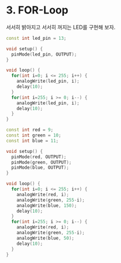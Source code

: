 # 3. FOR-Loop

서서히 밝아지고 서서히 꺼지는 LED를 구현해 보자.

```cpp title="led-for-loop1.ino" linenums="1" hl_lines="1"
const int led_pin = 13;

void setup() {
  pinMode(led_pin, OUTPUT);
}

void loop() {
  for(int i=0; i <= 255; i++) {
    analogWrite(led_pin, i);
    delay(10);
  }
  for(int i=255; i >= 0; i--) {
    analogWrite(led_pin, i);
    delay(10);
  }
}
```


```cpp title="led-for-loop2.ino" linenums="1" hl_lines="1"
const int red = 9;
const int green = 10;
const int blue = 11;

void setup() {
  pinMode(red, OUTPUT);
  pinMode(green, OUTPUT);
  pinMode(blue, OUTPUT);
}

void loop() {
  for(int i=0; i <= 255; i++) {
    analogWrite(red, i);
    analogWrite(green, 255-i);
    analogWrite(blue, 150);
    delay(10);
  }
  for(int i=255; i >= 0; i--) {
    analogWrite(red, i);
    analogWrite(green, 255-i);
    analogWrite(blue, 50);
    delay(10);
  }
}
```
